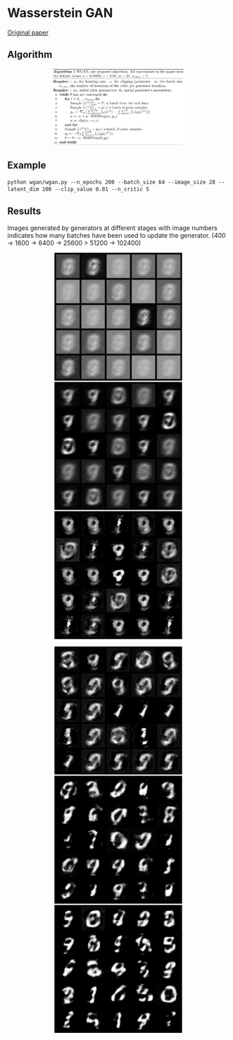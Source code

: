 # Wasserstein GAN
[Original paper](https://arxiv.org/abs/1701.07875)

## Algorithm
<p align="middle">
    <img src="images/wgan.jpg" width="300" />
</p>

## Example
```
python wgan/wgan.py --n_epochs 200 --batch_size 64 --image_size 28 --latent_dim 100 --clip_value 0.01 --n_critic 5
```

## Results
Images generated by generators at different stages with image numbers indicates
how many batches have been used to update the generator. (400 -> 1600 -> 6400 -> 25600 > 51200 -> 102400)
<p align="middle">
    <img src="images/400.png" width="290" />
    <img src="images/1600.png" width="290" />
    <img src="images/6400.png" width="290" />
</p>
<p align="middle">
    <img src="images/25600.png" width="290" />
    <img src="images/51200.png" width="290" />
    <img src="images/102400.png" width="290" />
</p>
